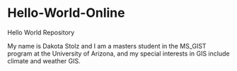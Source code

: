 # Hello-World-Online
Hello World Repository

My name is Dakota Stolz and I am a masters student in the MS_GIST program at the University of Arizona, and my special interests in GIS include climate and weather GIS.
